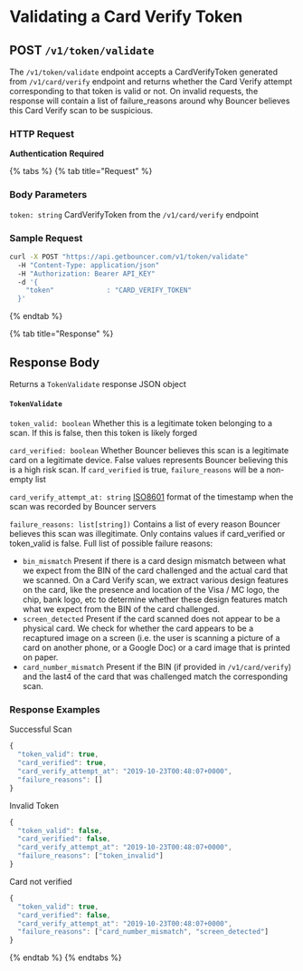 # Validating a Card Verify Token

## **POST `/v1/token/validate`**

The `/v1/token/validate` endpoint accepts a CardVerifyToken generated from `/v1/card/verify` endpoint and returns whether the Card Verify attempt corresponding to that token is valid or not. On invalid requests, the response will contain a list of failure\_reasons around why Bouncer believes this Card Verify scan to be suspicious.

### HTTP Request

**Authentication** **Required**

{% tabs %}
{% tab title="Request" %}
### **Body Parameters**

`token: string` CardVerifyToken from the `/v1/card/verify` endpoint

### **Sample Request**

```bash
curl -X POST "https://api.getbouncer.com/v1/token/validate"
  -H "Content-Type: application/json"
  -H "Authorization: Bearer API_KEY"
  -d '{
    "token"             : "CARD_VERIFY_TOKEN"
  }'

```
{% endtab %}

{% tab title="Response" %}
## **Response Body**

Returns a `TokenValidate` response JSON object

#### `TokenValidate`

`token_valid: boolean` Whether this is a legitimate token belonging to a scan. If this is false, then this token is likely forged

`card_verified: boolean` Whether Bouncer believes this scan is a legitimate card on a legitimate device. False values represents Bouncer believing this is a high risk scan. If `card_verified` is true, `failure_reasons` will be a non-empty list

`card_verify_attempt_at: string` [ISO8601](https://www.w3.org/TR/NOTE-datetime) format of the timestamp when the scan was recorded by Bouncer servers

`failure_reasons: list[string])` Contains a list of every reason Bouncer believes this scan was illegitimate. Only contains values if card\_verified or token\_valid is false. Full list of possible failure reasons:

* `bin_mismatch` Present if there is a card design mismatch between what we expect from the BIN of the card challenged and the actual card that we scanned. On a Card Verify scan, we extract various design features on the card, like the presence and location of the Visa / MC logo, the chip, bank logo, etc to determine whether these design features match what we expect from the BIN of the card challenged.
* `screen_detected` Present if the card scanned does not appear to be a physical card. We check for whether the card appears to be a recaptured image on a screen \(i.e. the user is scanning a picture of a card on another phone, or a Google Doc\) or a card image that is printed on paper. 
* `card_number_mismatch` Present if the BIN \(if provided in `/v1/card/verify`\) and the last4 of the card that was challenged match the corresponding scan. 

### Response Examples

Successful Scan

```javascript
{
  "token_valid": true,
  "card_verified": true,
  "card_verify_attempt_at": "2019-10-23T00:48:07+0000",
  "failure_reasons": []
}

```

Invalid Token

```javascript
{
  "token_valid": false,
  "card_verified": false,
  "card_verify_attempt_at": "2019-10-23T00:48:07+0000",
  "failure_reasons": ["token_invalid"]
}
```

Card not verified

```javascript
{
  "token_valid": true,
  "card_verified": false,
  "card_verify_attempt_at": "2019-10-23T00:48:07+0000",
  "failure_reasons": ["card_number_mismatch", "screen_detected"]
}
```
{% endtab %}
{% endtabs %}



